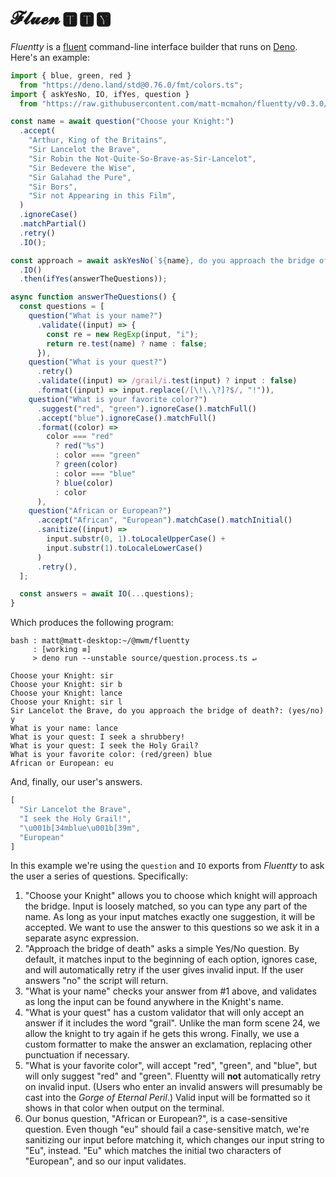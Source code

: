 # 𝓕𝓵𝓾𝓮𝓷 🆃 🆃 🆈

*Fluentty* is a [fluent] command-line interface builder that runs on [Deno].
Here's an example:

```javascript
import { blue, green, red }
  from "https://deno.land/std@0.76.0/fmt/colors.ts";
import { askYesNo, IO, ifYes, question }
  from "https://raw.githubusercontent.com/matt-mcmahon/fluentty/v0.3.0/module.ts";

const name = await question("Choose your Knight:")
  .accept(
    "Arthur, King of the Britains",
    "Sir Lancelot the Brave",
    "Sir Robin the Not-Quite-So-Brave-as-Sir-Lancelot",
    "Sir Bedevere the Wise",
    "Sir Galahad the Pure",
    "Sir Bors",
    "Sir not Appearing in this Film",
  )
  .ignoreCase()
  .matchPartial()
  .retry()
  .IO();

const approach = await askYesNo(`${name}, do you approach the bridge of death?`)
  .IO()
  .then(ifYes(answerTheQuestions));

async function answerTheQuestions() {
  const questions = [
    question("What is your name?")
      .validate((input) => {
        const re = new RegExp(input, "i");
        return re.test(name) ? name : false;
      }),
    question("What is your quest?")
      .retry()
      .validate((input) => /grail/i.test(input) ? input : false)
      .format((input) => input.replace(/[\!\.\?]?$/, "!")),
    question("What is your favorite color?")
      .suggest("red", "green").ignoreCase().matchFull()
      .accept("blue").ignoreCase().matchFull()
      .format((color) =>
        color === "red"
          ? red("%s")
          : color === "green"
          ? green(color)
          : color === "blue"
          ? blue(color)
          : color
      ),
    question("African or European?")
      .accept("African", "European").matchCase().matchInitial()
      .sanitize((input) =>
        input.substr(0, 1).toLocaleUpperCase() +
        input.substr(1).toLocaleLowerCase()
      )
      .retry(),
  ];

  const answers = await IO(...questions);
}
```

Which produces the following program:

```text
bash : matt@matt-desktop:~/@mwm/fluentty
     : [working ≡]
     > deno run --unstable source/question.process.ts ↵

Choose your Knight: sir
Choose your Knight: sir b
Choose your Knight: lance
Choose your Knight: sir l
Sir Lancelot the Brave, do you approach the bridge of death?: (yes/no) y
What is your name: lance
What is your quest: I seek a shrubbery!
What is your quest: I seek the Holy Grail?
What is your favorite color: (red/green) blue
African or European: eu
```

And, finally, our user's answers.

```js
[
  "Sir Lancelot the Brave",
  "I seek the Holy Grail!",
  "\u001b[34mblue\u001b[39m",
  "European"
]
```

In this example we're using the `question` and `IO` exports from *Fluentty* to
ask the user a series of questions. Specifically:

1. "Choose your Knight" allows you to choose which knight will approach the
   bridge. Input is loosely matched, so you can type any part of the name. As
   long as your input matches exactly one suggestion, it will be accepted. We
   want to use the answer to this questions so we ask it in a separate async
   expression.
2. "Approach the bridge of death" asks a simple Yes/No question. By default, it
   matches input to the beginning of each option, ignores case, and will
   automatically retry if the user gives invalid input. If the user answers "no"
   the script will return.
3. "What is your name" checks your answer from #1 above, and validates as long
   the input can be found anywhere in the Knight's name.
4. "What is your quest" has a custom validator that will only accept an answer
   if it includes the word "grail". Unlike the man form scene 24, we allow the
   knight to try again if he gets this wrong. Finally, we use a custom formatter
   to make the answer an exclamation, replacing other punctuation if necessary.
5. "What is your favorite color", will accept "red", "green", and "blue", but
   will only suggest "red" and "green". Fluentty will **not** automatically
   retry on invalid input. (Users who enter an invalid answers will presumably
   be cast into the *Gorge of Eternal Peril*.) Valid input will be formatted so
   it shows in that color when output on the terminal.
6. Our bonus question, "African or European?", is a case-sensitive question.
   Even though "eu" should fail a case-sensitive match, we're sanitizing our
   input before matching it, which changes our input string to "Eu", instead.
   "Eu" which matches the initial two characters of "European", and so our input
   validates.

[fluent]: https://dev.to/shoupn/what-is-a-fluent-api-2m4f
[deno]: https://deno.land/
